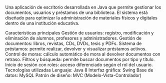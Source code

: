 Una aplicación de escritorio desarrollada en Java que permite gestionar los documentos, usuarios y préstamos de una biblioteca.
El sistema está diseñado para optimizar la administración de materiales físicos y digitales dentro de una institución educativa.

 Características principales
Gestión de usuarios: registro, modificación y eliminación de alumnos, profesores y administradores.
Gestión de documentos: libros, revistas, CDs, DVDs, tesis y PDFs.
Sistema de préstamos: permite realizar, devolver y visualizar préstamos activos.
Control de moras: cálculo automático de mora al devolver documentos con retraso.
Filtros y búsqueda: permite buscar documentos por tipo y título.
Inicio de sesión con roles: acceso diferenciado según el rol del usuario.
 Tecnologías utilizadas
Lenguaje: Java 8
Interfaz gráfica: Swing
Base de datos: MySQL
Patrón de diseño: MVC (Modelo-Vista-Controlador)
